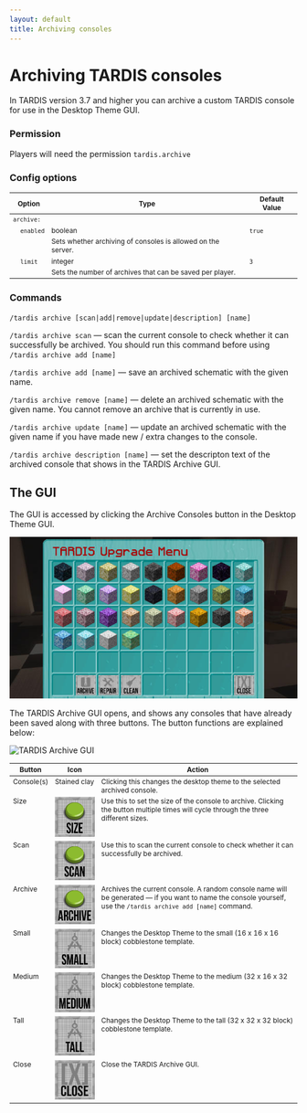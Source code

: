 ```yaml
---
layout: default
title: Archiving consoles
---
```


# Archiving TARDIS consoles

In TARDIS version 3.7 and higher you can archive a custom TARDIS console for use in the Desktop Theme GUI.

### Permission

Players will need the permission `tardis.archive`

### Config options

<style type="text/css">
			table, table code { font-size:85%; }
			td { vertical-align:top; }
			td.noborder { border-bottom: none; }
			tr.coption { background-color: #eee; }
		</style>

| Option                            | Type                                                         | Default Value |
|-----------------------------------|--------------------------------------------------------------|---------------|
| `archive:`                        |
| &nbsp;&nbsp;&nbsp;&nbsp;`enabled` | boolean                                                      | `true`        | 
| &nbsp;                            | Sets whether archiving of consoles is allowed on the server. |
| &nbsp;&nbsp;&nbsp;&nbsp;`limit`   | integer                                                      | `3`           |
| &nbsp;                            | Sets the number of archives that can be saved per player.    |

### Commands

    /tardis archive [scan|add|remove|update|description] [name]

`/tardis archive scan` — scan the current console to check whether it can successfully be archived. You should run this
command before using `/tardis archive add [name]`

`/tardis archive add [name]` — save an archived schematic with the given name.

`/tardis archive remove [name]` — delete an archived schematic with the given name. You cannot remove an archive that is
currently in use.

`/tardis archive update [name]` — update an archived schematic with the given name if you have made new / extra changes
to the console.

`/tardis archive description [name]` — set the descripton text of the archived console that shows in the TARDIS Archive
GUI.

## The GUI

The GUI is accessed by clicking the Archive Consoles button in the Desktop Theme GUI.

![Archive button](images/docs/archive_button.jpg)

The TARDIS Archive GUI opens, and shows any consoles that have already been saved along with three buttons. The button
functions are explained below:

![TARDIS Archive GUI](images/docs/archive_gui.jpg)

| Button     | Icon                                                                                                                              | Action                                                                                                                                                          |
|------------|-----------------------------------------------------------------------------------------------------------------------------------|-----------------------------------------------------------------------------------------------------------------------------------------------------------------|
| Console(s) | Stained clay                                                                                                                      | Clicking this changes the desktop theme to the selected archived console.                                                                                       |
| Size       | ![size](https://github.com/eccentricdevotion/TARDIS-MCP/blob/master/assets/minecraft/optifine/cit/size_button.png?raw=true)       | Use this to set the size of the console to archive. Clicking the button multiple times will cycle through the three different sizes.                            |
| Scan       | ![scan](https://github.com/eccentricdevotion/TARDIS-MCP/blob/master/assets/minecraft/optifine/cit/scan_button.png?raw=true)       | Use this to scan the current console to check whether it can successfully be archived.                                                                          |
| Archive    | ![archive](https://github.com/eccentricdevotion/TARDIS-MCP/blob/master/assets/minecraft/optifine/cit/archive_button.png?raw=true) | Archives the current console. A random console name will be generated — if you want to name the console yourself, use the `/tardis archive add [name]` command. |
| Small      | ![small](https://github.com/eccentricdevotion/TARDIS-MCP/blob/master/assets/minecraft/optifine/cit/small.png?raw=true)            | Changes the Desktop Theme to the small (16 x 16 x 16 block) cobblestone template.                                                                               |
| Medium     | ![medium](https://github.com/eccentricdevotion/TARDIS-MCP/blob/master/assets/minecraft/optifine/cit/medium.png?raw=true)          | Changes the Desktop Theme to the medium (32 x 16 x 32 block) cobblestone template.                                                                              |
| Tall       | ![tall](https://github.com/eccentricdevotion/TARDIS-MCP/blob/master/assets/minecraft/optifine/cit/tall.png?raw=true)              | Changes the Desktop Theme to the tall (32 x 32 x 32 block) cobblestone template.                                                                                |
| Close      | ![close](https://github.com/eccentricdevotion/TARDIS-MCP/blob/master/assets/minecraft/optifine/cit/close.png?raw=true)            | Close the TARDIS Archive GUI.                                                                                                                                   |

